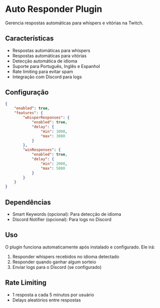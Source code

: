 # Auto Responder Plugin

Gerencia respostas automáticas para whispers e vitórias na Twitch.

## Características
- Respostas automáticas para whispers
- Respostas automáticas para vitórias
- Detecção automática de idioma
- Suporte para Português, Inglês e Espanhol
- Rate limiting para evitar spam
- Integração com Discord para logs

## Configuração
```json
{
    "enabled": true,
    "features": {
        "whisperResponses": {
            "enabled": true,
            "delay": {
                "min": 1000,
                "max": 3000
            }
        },
        "winResponses": {
            "enabled": true,
            "delay": {
                "min": 2000,
                "max": 5000
            }
        }
    }
}
```

## Dependências
- Smart Keywords (opcional): Para detecção de idioma
- Discord Notifier (opcional): Para logs no Discord

## Uso
O plugin funciona automaticamente após instalado e configurado. Ele irá:
1. Responder whispers recebidos no idioma detectado
2. Responder quando ganhar algum sorteio
3. Enviar logs para o Discord (se configurado)

## Rate Limiting
- 1 resposta a cada 5 minutos por usuário
- Delays aleatórios entre respostas